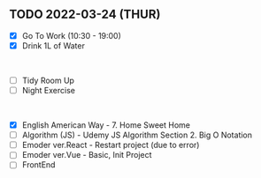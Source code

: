 ## TODO 2022-03-24 (THUR)

- [x] Go To Work (10:30 - 19:00)
- [x] Drink 1L of Water
<br>

- [ ] Tidy Room Up
- [ ] Night Exercise 
<br>

- [x] English American Way - 7. Home Sweet Home
- [ ] Algorithm (JS) - Udemy JS Algorithm Section 2. Big O Notation 
- [ ] Emoder ver.React - Restart project (due to error)
- [ ] Emoder ver.Vue - Basic, Init Project
- [ ] FrontEnd 